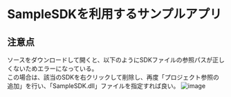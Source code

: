 # SampleSDKを利用するサンプルアプリ

## 注意点
ソースをダウンロードして開くと、以下のようにSDKファイルの参照パスが正しくないためエラーになっている。  
この場合は、該当のSDKを右クリックして削除し、再度「プロジェクト参照の追加」を行い、「SampleSDK.dll」ファイルを指定すれば良い。
![image](https://github.com/JurakuSoftware/UseSampleSDK/assets/55858517/e7f8f6ea-7ea5-48c6-b51d-64900dc5b82b)
